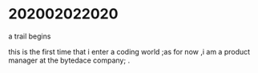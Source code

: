 # 202002022020
a trail begins

this is the first time that i enter a coding world ;as for now ,i am a product manager at the bytedace company;
.
